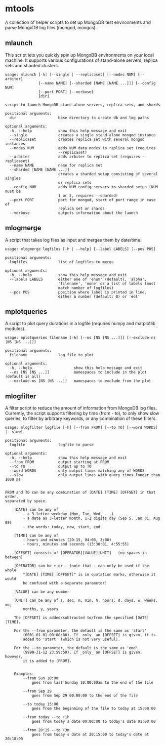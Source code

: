 mtools
======

A collection of helper scripts to set up MongoDB test environments and
parse MongoDB log files (mongod, mongos). 



mlaunch
-------

This script lets you quickly spin up MongoDB environments on your local
machine. It supports various configurations of stand-alone servers, 
replica sets and sharded clusters.

    usage: mlaunch [-h] (--single | --replicaset) [--nodes NUM] [--arbiter]
                   [--name NAME] [--sharded [NAME [NAME ...]]] [--config NUM]
                   [--port PORT] [--verbose]
                   [dir]

    script to launch MongoDB stand-alone servers, replica sets, and shards

    positional arguments:
      dir                   base directory to create db and log paths

    optional arguments:
      -h, --help            show this help message and exit
      --single              creates a single stand-alone mongod instance
      --replicaset          creates replica set with several mongod instances
      --nodes NUM           adds NUM data nodes to replica set (requires
                            --replicaset)
      --arbiter             adds arbiter to replica set (requires --replicaset)
      --name NAME           name for replica set
      --sharded [NAME [NAME ...]]
                            creates a sharded setup consisting of several singles
                            or replica sets
      --config NUM          adds NUM config servers to sharded setup (NUM must be
                            1 or 3, requires --sharded)
      --port PORT           port for mongod, start of port range in case of
                            replica set or shards
      --verbose             outputs information about the launch



mlogmerge
---------

A script that takes log files as input and merges them by date/time. 
	
	usage: mlogmerge logfiles [-h | --help] [--label LABELS] [--pos POS]

	positional arguments: 
	  logfiles              list of logfiles to merge

	optional arguments:
	  -h, --help            show this help message and exit
	  --labels LABELS       either one of 'enum' (default), 'alpha', 
							'filename', 'none' or a list of labels (must
							match number of logfiles)
	  --pos POS             position where label is printed in line. 
							either a number (default: 0) or 'eol'



mplotqueries
------------

A script to plot query durations in a logfile (requires numpy and matplotlib modules).
	
    usage: mplotqueries filename [-h] [--ns [NS [NS ...]]] [--exclude-ns [NS [NS ...]]]
               
	positional arguments: 
	  filename              log file to plot

	optional arguments:
	  -h, --help                   show this help message and exit
      --ns [NS [NS ...]]           namespaces to include in the plot (default is all)
      --exclude-ns [NS [NS ...]]   namespaces to exclude from the plot


mlogfilter
----------

A filter script to reduce the amount of information from MongoDB log files.  
Currently, the script supports filtering by time (from - to), to only show 
slow queries, to filter by arbitrary keywords, or any combination
of these filters.


	usage: mlogfilter logfile [-h] [--from FROM] [--to TO] [--word WORDS] [--slow]
						 
	positional arguments:
	  logfile               logfile to parse

	optional arguments:
	  -h, --help            show this help message and exit
	  --from FROM           output starting at FROM
	  --to TO               output up to TO
	  --word WORDS          only output lines matching any of WORDS
	  --slow                only output lines with query times longer than 1000 ms


	FROM and TO can be any combination of [DATE] [TIME] [OFFSET] in that order,
	separated by space.

		[DATE] can be any of
			- a 3-letter weekday (Mon, Tue, Wed, ...)
			- a date as 3-letter month, 1-2 digits day (Sep 5, Jan 31, Aug 08)
			- the words: today, now, start, end

		[TIME] can be any of
			- hours and minutes (20:15, 04:00, 3:00)
			- hours, minutes and seconds (13:30:01, 4:55:55)

		[OFFSET] consists of [OPERATOR][VALUE][UNIT]   (no spaces in between)

		[OPERATOR] can be + or - (note that - can only be used if the whole 
			"[DATE] [TIME] [OFFSET]" is in quotation marks, otherwise it would 
			be confused with a separate parameter)

		[VALUE] can be any number

		[UNIT] can be any of s, sec, m, min, h, hours, d, days, w, weeks, mo,
			months, y, years

		The [OFFSET] is added/subtracted to/from the specified [DATE] [TIME].

		For the --from parameter, the default is the same as 'start' 
			(0001-01-01 00:00:00). If _only_ an [OFFSET] is given, it is 
			added to 'start' (which is not very useful).

		For the --to parameter, the default is the same as 'end' 
			(9999-31-12 23:59:59). If _only_ an [OFFSET] is given, however, 
			it is added to [FROM].


		Examples:  
			--from Sun 10:00 
				goes from last Sunday 10:00:00am to the end of the file

			--from Sep 29
				goes from Sep 29 00:00:00 to the end of the file

			--to today 15:00
				goes from the beginning of the file to today at 15:00:00

			--from today --to +1h
				goes from today's date 00:00:00 to today's date 01:00:00

			--from 20:15 --to +3m  
				goes from today's date at 20:15:00 to today's date at 20:18:00
